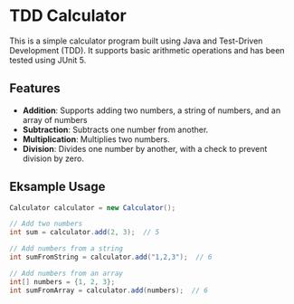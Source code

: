 
# TDD Calculator

This is a simple calculator program built using Java and Test-Driven Development (TDD). It supports basic arithmetic operations and has been tested using JUnit 5.

## Features

- **Addition**: Supports adding two numbers, a string of numbers, and an array of numbers
- **Subtraction**: Subtracts one number from another.
- **Multiplication**: Multiplies two numbers.
- **Division**: Divides one number by another, with a check to prevent division by zero.

## Eksample Usage

```java
Calculator calculator = new Calculator();

// Add two numbers
int sum = calculator.add(2, 3);  // 5

// Add numbers from a string
int sumFromString = calculator.add("1,2,3");  // 6

// Add numbers from an array
int[] numbers = {1, 2, 3};
int sumFromArray = calculator.add(numbers);  // 6